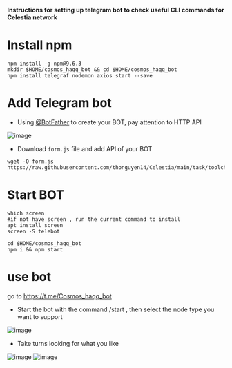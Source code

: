 **Instructions for setting up telegram bot to check useful CLI commands for Celestia network**
# Install npm
```
npm install -g npm@9.6.3
mkdir $HOME/cosmos_haqq_bot && cd $HOME/cosmos_haqq_bot
npm install telegraf nodemon axios start --save
```
# Add Telegram bot
- Using [@BotFather](https://t.me/BotFather) to create your BOT, pay attention to HTTP API

![image](https://user-images.githubusercontent.com/80441573/229410996-94503999-d2e4-4ba4-a4ec-fd0cd0aa25a6.png)

- Download `form.js` file and add API of your BOT
```
wget -O form.js https://raw.githubusercontent.com/thonguyen14/Celestia/main/task/toolcheck/form.js
```
# Start BOT
```
which screen
#if not have screen , run the current command to install
apt install screen
screen -S telebot
```
```
cd $HOME/cosmos_haqq_bot
npm i && npm start
```
# use bot 
go to https://t.me/Cosmos_haqq_bot
- Start the bot with the command /start , then select the node type you want to support

![image](https://user-images.githubusercontent.com/80441573/229411886-fee14836-2888-4a23-aed2-5b5945a1d672.png)

- Take turns looking for what you like

![image](https://user-images.githubusercontent.com/80441573/229412097-aa13dca6-1482-41d7-bbf2-35c49062fc04.png)
![image](https://user-images.githubusercontent.com/80441573/229412368-e4b08fa2-2d00-40be-8bf1-7609a583d5e5.png)

